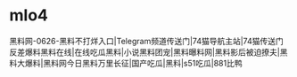 # mlo4
黑料网-0626-黑料不打烊入口|Telegram频道传送门|74猫导航主站|74猫传送门反差爆料黑料在线|在线吃瓜黑料|小说黑料团宠|黑料曝料网|黑料影后被迫撩夫|黑料大爆料|黑料网今日黑料万里长征|国产吃瓜|黑料|s51吃瓜|881比鸭
